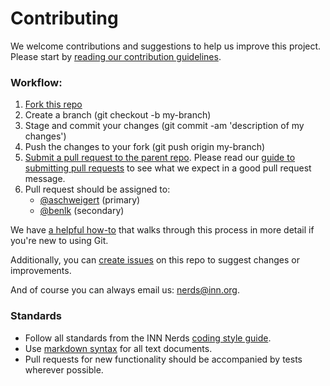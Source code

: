 # Contributing

We welcome contributions and suggestions to help us improve this project. Please start by [reading our contribution guidelines](https://github.com/INN/docs/blob/master/how-to-work-with-us/contributing.md).

### Workflow:

1.  [Fork this repo](https://help.github.com/articles/fork-a-repo)
2.  Create a branch (git checkout -b my-branch)
3.  Stage and commit your changes (git commit -am 'description of my changes')
4.  Push the changes to your fork (git push origin my-branch)
5.  [Submit a pull request to the parent repo](https://help.github.com/articles/creating-a-pull-request). Please read our [guide to submitting pull requests](https://github.com/inn/docs/blob/master/how-to-work-with-us/pull-requests.md) to see what we expect in a good pull request message.
6.  Pull request should be assigned to:
    - [@aschweigert](http://github.com/aschweigert) (primary)
    - [@benlk](http://github.com/benlk) (secondary)

We have [a helpful how-to](https://github.com/INN/docs/blob/master/how-to-work-with-us/via-github.md) that walks through this process in more detail if you're new to using Git.

Additionally, you can [create issues](https://github.com/INN/largo/issues) on this repo to suggest changes or improvements.

And of course you can always email us: [nerds@inn.org](mailto:nerds@inn.org).

### Standards

- Follow all standards from the INN Nerds [coding style guide](https://github.com/INN/docs/tree/master/style-guides/code).
- Use [markdown syntax](http://daringfireball.net/projects/markdown/syntax) for all text documents.
- Pull requests for new functionality should be accompanied by tests wherever possible.
